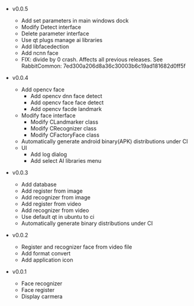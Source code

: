- v0.0.5
  + Add set parameters in main windows dock
  + Modify Detect interface
  + Delete parameter interface
  + Use qt plugs manage ai libraries
  + Add libfacedection 
  + Add ncnn face
  + FIX: divide by 0 crash. Affects all previous releases.
    See RabbitCommon: 7ed300a206d8a36c30003b6c19ad181682d0ff5f
  
- v0.0.4
  + Add opencv face
    - Add opencv dnn face detect
    - Add opencv face face detect
    - Add opencv facde landmark
  + Modify face interface
    - Modify CLandmarker class
    - Modify CRecognizer class
    - Modify CFactoryFace class
  + Automatically generate android binary(APK) distributions under CI
  + UI
    - Add log dialog
    - Add select AI libraries menu
- v0.0.3
  + Add database
  + Add register from image
  + Add recognizer from image
  + Add register from video
  + Add recognizer from video
  + Use default qt in ubuntu to ci
  + Automatically generate binary distributions under CI

- v0.0.2
  + Register and recognizer face from video file
  + Add format convert
  + Add application icon

- v0.0.1
  + Face recognizer
  + Face register
  + Display carmera
